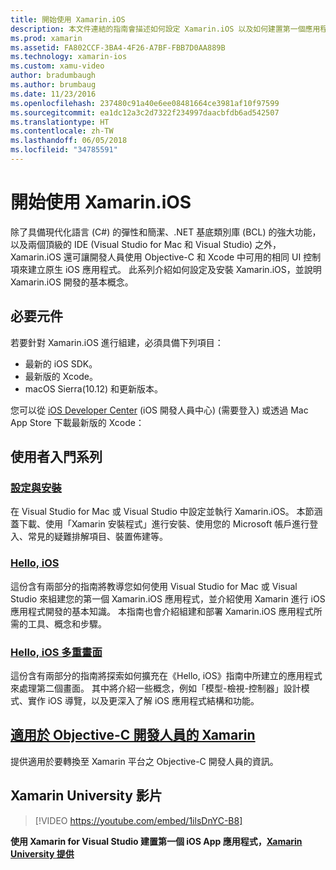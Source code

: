 ```yaml
---
title: 開始使用 Xamarin.iOS
description: 本文件連結的指南會描述如何設定 Xamarin.iOS 以及如何建置第一個應用程式，並向 Objective-C 開發人員提供 Xamarin 資訊。
ms.prod: xamarin
ms.assetid: FA802CCF-3BA4-4F26-A7BF-FBB7D0AA889B
ms.technology: xamarin-ios
ms.custom: xamu-video
author: bradumbaugh
ms.author: brumbaug
ms.date: 11/23/2016
ms.openlocfilehash: 237480c91a40e6ee08481664ce3981af10f97599
ms.sourcegitcommit: ea1dc12a3c2d7322f234997daacbfdb6ad542507
ms.translationtype: HT
ms.contentlocale: zh-TW
ms.lasthandoff: 06/05/2018
ms.locfileid: "34785591"
---
```

# <a name="getting-started-with-xamarinios"></a>開始使用 Xamarin.iOS

除了具備現代化語言 (C#) 的彈性和簡潔、.NET 基底類別庫 (BCL) 的強大功能，以及兩個頂級的 IDE (Visual Studio for Mac 和 Visual Studio) 之外，Xamarin.iOS 還可讓開發人員使用 Objective-C 和 Xcode 中可用的相同 UI 控制項來建立原生 iOS 應用程式。 此系列介紹如何設定及安裝 Xamarin.iOS，並說明 Xamarin.iOS 開發的基本概念。

## <a name="required-components"></a>必要元件

若要針對 Xamarin.iOS 進行組建，必須具備下列項目：

-    最新的 iOS SDK。
-    最新版的 Xcode。
-    macOS Sierra(10.12) 和更新版本。

您可以從 [iOS Developer Center](https://developer.apple.com/devcenter/ios/index.action#downloads) \(iOS 開發人員中心\) (需要登入) 或透過 Mac App Store 下載最新版的 Xcode：

## <a name="getting-started-series"></a>使用者入門系列

###  <a name="setup-and-installationiosget-startedinstallationindexmd"></a>[設定與安裝](~/ios/get-started/installation/index.md)

在 Visual Studio for Mac 或 Visual Studio 中設定並執行 Xamarin.iOS。 本節涵蓋下載、使用「Xamarin 安裝程式」進行安裝、使用您的 Microsoft 帳戶進行登入、常見的疑難排解項目、裝置佈建等。

###  <a name="hello-iosiosget-startedhello-iosindexmd"></a>[Hello, iOS](~/ios/get-started/hello-ios/index.md)

這份含有兩部分的指南將教導您如何使用 Visual Studio for Mac 或 Visual Studio 來組建您的第一個 Xamarin.iOS 應用程式，並介紹使用 Xamarin 進行 iOS 應用程式開發的基本知識。 本指南也會介紹組建和部署 Xamarin.iOS 應用程式所需的工具、概念和步驟。

###  <a name="hello-ios-multiscreeniosget-startedhello-ios-multiscreenindexmd"></a>[Hello, iOS 多重畫面](~/ios/get-started/hello-ios-multiscreen/index.md)

這份含有兩部分的指南將探索如何擴充在《Hello, iOS》指南中所建立的應用程式來處理第二個畫面。 其中將介紹一些概念，例如「模型-檢視-控制器」設計模式、實作 iOS 導覽，以及更深入了解 iOS 應用程式結構和功能。

##  <a name="xamarin-for-objective-c-developersobjective-c-developersindexmd"></a>[適用於 Objective-C 開發人員的 Xamarin](objective-c-developers/index.md)

提供適用於要轉換至 Xamarin 平台之 Objective-C 開發人員的資訊。

## <a name="xamarin-university-video"></a>Xamarin University 影片

> [!VIDEO https://youtube.com/embed/1ilsDnYC-B8]

**使用 Xamarin for Visual Studio 建置第一個 iOS App 應用程式，[Xamarin University 提供](https://university.xamarin.com)**
